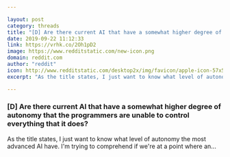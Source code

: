 ```yaml
---

layout: post
category: threads
title: "[D] Are there current AI that have a somewhat higher degree of autonomy that the programmers are unable to control everything that it does?"
date: 2019-09-22 11:12:33
link: https://vrhk.co/2Oh1pD2
image: https://www.redditstatic.com/new-icon.png
domain: reddit.com
author: "reddit"
icon: http://www.redditstatic.com/desktop2x/img/favicon/apple-icon-57x57.png
excerpt: "As the title states, I just want to know what level of autonomy the most advanced AI have. I'm trying to comprehend if we're at a point where an..."

---
```


### [D] Are there current AI that have a somewhat higher degree of autonomy that the programmers are unable to control everything that it does?

As the title states, I just want to know what level of autonomy the most advanced AI have. I'm trying to comprehend if we're at a point where an...